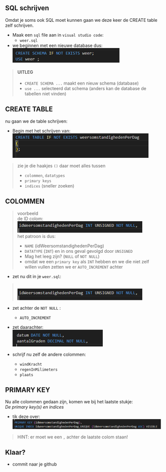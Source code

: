 
## SQL schrijven

Omdat je soms ook SQL moet kunnen gaan we deze keer de CREATE table zelf schrijven.

- Maak een `sql` file aan in `visual studio code`:
    - `weer.sql`
- we beginnen met een nieuwe database dus:
</br>![](img/schema.PNG)

> #### UITLEG
> - `CREATE SCHEMA ...` maakt een nieuw schema (database)
> - `use ...` selecteerd dat schema (anders kan de database de tabellen niet vinden)

## CREATE TABLE

nu gaan we de table schrijven:

- Begin met het schrijven van:
</br>![](img/table.PNG)

> zie je die haakjes `()` daar moet alles tussen
>   - `colommen`, `datatypes`
>   - `primary keys`
>   - `indices` (sneller zoeken)


## COLOMMEN

> voorbeeld  
> de ID colom: 
> </br>![](img/idcol.PNG)  
> het patroon is dus:
> - `NAME` (idWeersomstandighedenPerDag)
> - `DATATYPE` (`INT`) en in ons geval gevolgd door `UNSIGNED`
> - Mag het leeg zijn? (`NULL` of `NOT NULL`)
> - omdat we een `primary key` als `INT` hebben en we die niet zelf willen vullen zetten we er `AUTO_INCREMENT` achter

- zet nu dit in je `weer.sql`:
> </br>![](img/idcol.PNG)  
- zet achter de `NOT NULL` :
    - `AUTO_INCREMENT` 

- zet daarachter:
</br>![](img/date.PNG)

- schrijf nu zelf de andere colommen:
   - `windKracht`  
   - `regenInMilimeters`  
   - `plaats`  


## PRIMARY KEY

Nu alle colommen gedaan zijn, komen we bij het laatste stukje:  
*De primary key(s) en indices*

- tik deze over:
</br>![](img/primary.PNG)
> HINT: er moet we een `,` achter de laatste colom staan!


## Klaar?

- commit naar je github